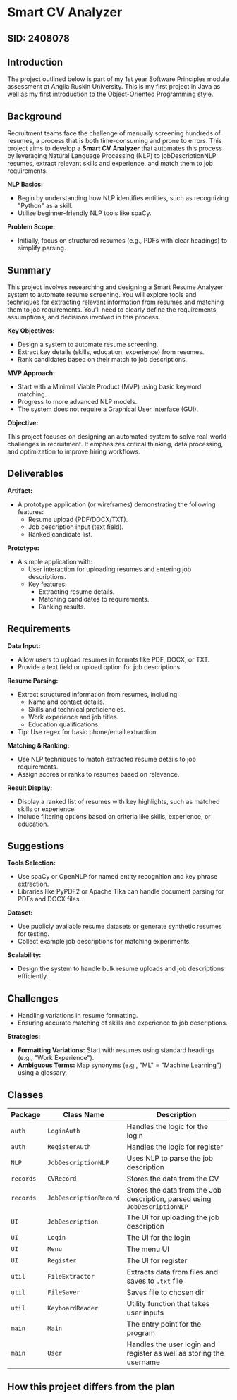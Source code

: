 # Smart CV Analyzer 

## SID: 2408078

## Introduction

The project outlined below is part of my 1st year Software Principles module assessment at Anglia Ruskin University. This is my first project in Java as well as my first introduction to the Object-Oriented Programming style. 
## Background

Recruitment teams face the challenge of manually screening hundreds of resumes, a process that is both time-consuming and prone to errors. This project aims to develop a **Smart CV Analyzer** that automates this process by leveraging Natural Language Processing (NLP) to jobDescriptionNLP resumes, extract relevant skills and experience, and match them to job requirements.

**NLP Basics:**

* Begin by understanding how NLP identifies entities, such as recognizing "Python" as a skill.
* Utilize beginner-friendly NLP tools like spaCy.

**Problem Scope:**

* Initially, focus on structured resumes (e.g., PDFs with clear headings) to simplify parsing.

## Summary

This project involves researching and designing a Smart Resume Analyzer system to automate resume screening. You will explore tools and techniques for extracting relevant information from resumes and matching them to job requirements. You'll need to clearly define the requirements, assumptions, and decisions involved in this process.

**Key Objectives:**

* Design a system to automate resume screening.
* Extract key details (skills, education, experience) from resumes.
* Rank candidates based on their match to job descriptions.

**MVP Approach:**

* Start with a Minimal Viable Product (MVP) using basic keyword matching.
* Progress to more advanced NLP models.
* The system does not require a Graphical User Interface (GUI).

**Objective:**

This project focuses on designing an automated system to solve real-world challenges in recruitment. It emphasizes critical thinking, data processing, and optimization to improve hiring workflows.

## Deliverables

**Artifact:**

* A prototype application (or wireframes) demonstrating the following features:
    * Resume upload (PDF/DOCX/TXT).
    * Job description input (text field).
    * Ranked candidate list.

**Prototype:**

* A simple application with:
    * User interaction for uploading resumes and entering job descriptions.
    * Key features:
        * Extracting resume details.
        * Matching candidates to requirements.
        * Ranking results.

## Requirements

**Data Input:**

* Allow users to upload resumes in formats like PDF, DOCX, or TXT.
* Provide a text field or upload option for job descriptions.

**Resume Parsing:**

* Extract structured information from resumes, including:
    * Name and contact details.
    * Skills and technical proficiencies.
    * Work experience and job titles.
    * Education qualifications.
* Tip: Use regex for basic phone/email extraction.

**Matching & Ranking:**

* Use NLP techniques to match extracted resume details to job requirements.
* Assign scores or ranks to resumes based on relevance.

**Result Display:**

* Display a ranked list of resumes with key highlights, such as matched skills or experience.
* Include filtering options based on criteria like skills, experience, or education.

## Suggestions

**Tools Selection:**

* Use spaCy or OpenNLP for named entity recognition and key phrase extraction.
* Libraries like PyPDF2 or Apache Tika can handle document parsing for PDFs and DOCX files.

**Dataset:**

* Use publicly available resume datasets or generate synthetic resumes for testing.
* Collect example job descriptions for matching experiments.

**Scalability:**

* Design the system to handle bulk resume uploads and job descriptions efficiently.

## Challenges

* Handling variations in resume formatting.
* Ensuring accurate matching of skills and experience to job descriptions.

**Strategies:**

* **Formatting Variations:** Start with resumes using standard headings (e.g., "Work Experience").
* **Ambiguous Terms:** Map synonyms (e.g., "ML" = "Machine Learning") using a glossary.


## Classes

| Package   | Class Name             | Description                                                                |
|-----------|------------------------|----------------------------------------------------------------------------|
| `auth`    | `LoginAuth`            | Handles the logic for the login                                            |
| `auth`    | `RegisterAuth`         | Handles the logic for register                                             |
| `NLP`     | `JobDescriptionNLP`    | Uses NLP to parse the job description                                      |
| `records` | `CVRecord`             | Stores the data from the CV                                                |
| `records` | `JobDescriptionRecord` | Stores the data from the Job description, parsed using `JobDescriptionNLP` |
| `UI`      | `JobDescription`       | The UI for uploading the job description                                   |
| `UI`      | `Login`                | The UI for the login                                                       |
| `UI`      | `Menu`                 | The menu UI                                                                |
| `UI`      | `Register`             | The UI for register                                                        |
| `util`    | `FileExtractor`        | Extracts data from files and saves to `.txt` file                          |
| `util`    | `FileSaver`            | Saves file to chosen dir                                                   |
| `util`    | `KeyboardReader`       | Utility function that takes user inputs                                    |
| `main`    | `Main`                 | The entry point for the program                                            |
| `main`    | `User`                 | Handles the user login and register as well as storing the username        | 

## How this project differs from the plan